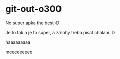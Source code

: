 # git-out-o300
No super apka the best :D 

Je to tak a je to super, a zalohy treba pisat chalani :D 

haaaaaaaaa


meeeeeeeee
